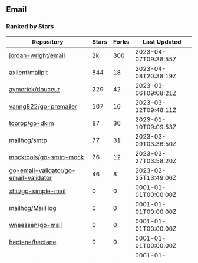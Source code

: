 ## Email

### Ranked by Stars

| Repository | Stars | Forks | Last Updated |
|------------|-------|-------|--------------|
| [jordan-wright/email](https://github.com/jordan-wright/email) | 2k | 300 | 2023-04-07T09:38:55Z |
| [axllent/mailpit](https://github.com/axllent/mailpit) | 844 | 18 | 2023-04-08T20:38:19Z |
| [aymerick/douceur](https://github.com/aymerick/douceur) | 229 | 42 | 2023-03-06T09:08:21Z |
| [vanng822/go-premailer](https://github.com/vanng822/go-premailer) | 107 | 16 | 2023-03-12T09:48:11Z |
| [toorop/go-dkim](https://github.com/toorop/go-dkim) | 87 | 36 | 2023-01-10T09:09:53Z |
| [mailhog/smtp](https://github.com/mailhog/smtp) | 77 | 31 | 2023-03-09T03:36:50Z |
| [mocktools/go-smtp-mock](https://github.com/mocktools/go-smtp-mock) | 76 | 12 | 2023-03-27T03:58:20Z |
| [go-email-validator/go-email-validator](https://github.com/go-email-validator/go-email-validator) | 46 | 8 | 2023-02-25T13:49:06Z |
| [xhit/go-simple-mail](https://github.com/xhit/go-simple-mail) | 0 | 0 | 0001-01-01T00:00:00Z |
| [mailhog/MailHog](https://github.com/mailhog/MailHog) | 0 | 0 | 0001-01-01T00:00:00Z |
| [wneessen/go-mail](https://github.com/wneessen/go-mail) | 0 | 0 | 0001-01-01T00:00:00Z |
| [hectane/hectane](https://github.com/hectane/hectane) | 0 | 0 | 0001-01-01T00:00:00Z |
| [matcornic/hermes](https://github.com/matcornic/hermes) | 0 | 0 | 0001-01-01T00:00:00Z |
| [mailchain/mailchain](https://github.com/mailchain/mailchain) | 0 | 0 | 0001-01-01T00:00:00Z |
| [mailgun/mailgun-go](https://github.com/mailgun/mailgun-go) | 0 | 0 | 0001-01-01T00:00:00Z |
| [emersion/go-message](https://github.com/emersion/go-message) | 0 | 0 | 0001-01-01T00:00:00Z |
| [emersion/go-imap](https://github.com/emersion/go-imap) | 0 | 0 | 0001-01-01T00:00:00Z |
| [valord577/mailx](https://github.com/valord577/mailx) | 0 | 0 | 0001-01-01T00:00:00Z |
| [sendgrid/sendgrid-go](https://github.com/sendgrid/sendgrid-go) | 0 | 0 | 0001-01-01T00:00:00Z |
| [dimuska139/go-email-normalizer](https://github.com/dimuska139/go-email-normalizer) | 0 | 0 | 0001-01-01T00:00:00Z |
| [AfterShip/email-verifier](https://github.com/AfterShip/email-verifier) | 0 | 0 | 0001-01-01T00:00:00Z |
| [truemail-rb/truemail-go](https://github.com/truemail-rb/truemail-go) | 0 | 0 | 0001-01-01T00:00:00Z |

### Ranked by Forks

| Repository | Stars | Forks | Last Updated |
|------------|-------|-------|--------------|
| [jordan-wright/email](https://github.com/jordan-wright/email) | 2k | 300 | 2023-04-07T09:38:55Z |
| [aymerick/douceur](https://github.com/aymerick/douceur) | 229 | 42 | 2023-03-06T09:08:21Z |
| [toorop/go-dkim](https://github.com/toorop/go-dkim) | 87 | 36 | 2023-01-10T09:09:53Z |
| [mailhog/smtp](https://github.com/mailhog/smtp) | 77 | 31 | 2023-03-09T03:36:50Z |
| [axllent/mailpit](https://github.com/axllent/mailpit) | 844 | 18 | 2023-04-08T20:38:19Z |
| [vanng822/go-premailer](https://github.com/vanng822/go-premailer) | 107 | 16 | 2023-03-12T09:48:11Z |
| [mocktools/go-smtp-mock](https://github.com/mocktools/go-smtp-mock) | 76 | 12 | 2023-03-27T03:58:20Z |
| [go-email-validator/go-email-validator](https://github.com/go-email-validator/go-email-validator) | 46 | 8 | 2023-02-25T13:49:06Z |
| [wneessen/go-mail](https://github.com/wneessen/go-mail) | 0 | 0 | 0001-01-01T00:00:00Z |
| [emersion/go-message](https://github.com/emersion/go-message) | 0 | 0 | 0001-01-01T00:00:00Z |
| [xhit/go-simple-mail](https://github.com/xhit/go-simple-mail) | 0 | 0 | 0001-01-01T00:00:00Z |
| [hectane/hectane](https://github.com/hectane/hectane) | 0 | 0 | 0001-01-01T00:00:00Z |
| [matcornic/hermes](https://github.com/matcornic/hermes) | 0 | 0 | 0001-01-01T00:00:00Z |
| [mailchain/mailchain](https://github.com/mailchain/mailchain) | 0 | 0 | 0001-01-01T00:00:00Z |
| [mailgun/mailgun-go](https://github.com/mailgun/mailgun-go) | 0 | 0 | 0001-01-01T00:00:00Z |
| [mailhog/MailHog](https://github.com/mailhog/MailHog) | 0 | 0 | 0001-01-01T00:00:00Z |
| [emersion/go-imap](https://github.com/emersion/go-imap) | 0 | 0 | 0001-01-01T00:00:00Z |
| [valord577/mailx](https://github.com/valord577/mailx) | 0 | 0 | 0001-01-01T00:00:00Z |
| [sendgrid/sendgrid-go](https://github.com/sendgrid/sendgrid-go) | 0 | 0 | 0001-01-01T00:00:00Z |
| [dimuska139/go-email-normalizer](https://github.com/dimuska139/go-email-normalizer) | 0 | 0 | 0001-01-01T00:00:00Z |
| [AfterShip/email-verifier](https://github.com/AfterShip/email-verifier) | 0 | 0 | 0001-01-01T00:00:00Z |
| [truemail-rb/truemail-go](https://github.com/truemail-rb/truemail-go) | 0 | 0 | 0001-01-01T00:00:00Z |

### Ranked by Last Updated

| Repository | Stars | Forks | Last Updated |
|------------|-------|-------|--------------|
| [axllent/mailpit](https://github.com/axllent/mailpit) | 844 | 18 | 2023-04-08T20:38:19Z |
| [jordan-wright/email](https://github.com/jordan-wright/email) | 2k | 300 | 2023-04-07T09:38:55Z |
| [mocktools/go-smtp-mock](https://github.com/mocktools/go-smtp-mock) | 76 | 12 | 2023-03-27T03:58:20Z |
| [vanng822/go-premailer](https://github.com/vanng822/go-premailer) | 107 | 16 | 2023-03-12T09:48:11Z |
| [mailhog/smtp](https://github.com/mailhog/smtp) | 77 | 31 | 2023-03-09T03:36:50Z |
| [aymerick/douceur](https://github.com/aymerick/douceur) | 229 | 42 | 2023-03-06T09:08:21Z |
| [go-email-validator/go-email-validator](https://github.com/go-email-validator/go-email-validator) | 46 | 8 | 2023-02-25T13:49:06Z |
| [toorop/go-dkim](https://github.com/toorop/go-dkim) | 87 | 36 | 2023-01-10T09:09:53Z |
| [xhit/go-simple-mail](https://github.com/xhit/go-simple-mail) | 0 | 0 | 0001-01-01T00:00:00Z |
| [mailhog/MailHog](https://github.com/mailhog/MailHog) | 0 | 0 | 0001-01-01T00:00:00Z |
| [wneessen/go-mail](https://github.com/wneessen/go-mail) | 0 | 0 | 0001-01-01T00:00:00Z |
| [hectane/hectane](https://github.com/hectane/hectane) | 0 | 0 | 0001-01-01T00:00:00Z |
| [matcornic/hermes](https://github.com/matcornic/hermes) | 0 | 0 | 0001-01-01T00:00:00Z |
| [mailchain/mailchain](https://github.com/mailchain/mailchain) | 0 | 0 | 0001-01-01T00:00:00Z |
| [mailgun/mailgun-go](https://github.com/mailgun/mailgun-go) | 0 | 0 | 0001-01-01T00:00:00Z |
| [emersion/go-message](https://github.com/emersion/go-message) | 0 | 0 | 0001-01-01T00:00:00Z |
| [emersion/go-imap](https://github.com/emersion/go-imap) | 0 | 0 | 0001-01-01T00:00:00Z |
| [valord577/mailx](https://github.com/valord577/mailx) | 0 | 0 | 0001-01-01T00:00:00Z |
| [sendgrid/sendgrid-go](https://github.com/sendgrid/sendgrid-go) | 0 | 0 | 0001-01-01T00:00:00Z |
| [dimuska139/go-email-normalizer](https://github.com/dimuska139/go-email-normalizer) | 0 | 0 | 0001-01-01T00:00:00Z |
| [AfterShip/email-verifier](https://github.com/AfterShip/email-verifier) | 0 | 0 | 0001-01-01T00:00:00Z |
| [truemail-rb/truemail-go](https://github.com/truemail-rb/truemail-go) | 0 | 0 | 0001-01-01T00:00:00Z |

